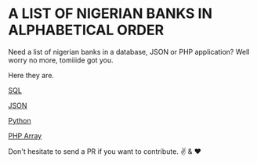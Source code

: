 # A LIST OF NIGERIAN BANKS IN ALPHABETICAL ORDER

Need a list of nigerian banks in a database, JSON or PHP application? Well worry no more, tomiiide got you.

Here they are.

[SQL](https://github.com/tomiiide/nigerian-banks/raw/master/banks.sql)

[JSON](https://github.com/tomiiide/nigerian-banks/raw/master/banks.json)

[Python](https://github.com/tomiiide/nigerian-banks/raw/master/banks.py)

[PHP Array](https://github.com/tomiiide/nigerian-banks/raw/master/banks.php)


Don't hesitate to send a PR if you want to contribute. :v: & :heart: